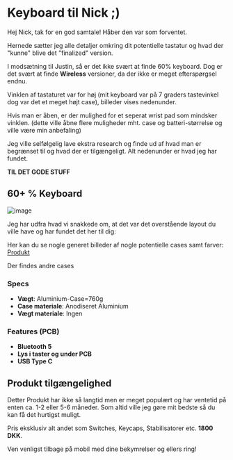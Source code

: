 # Keyboard til Nick ;)

Hej Nick, tak for en god samtale! Håber den var som forventet.

Hernede sætter jeg alle detaljer omkring dit potentielle tastatur og hvad der "kunne" blive det "finalized" version.

I modsætning til Justin, så er det ikke svært at finde 60% keyboard. Dog er det svært at finde __Wireless__ versioner, da der ikke er meget efterspørgsel endnu.

Vinklen af tastaturet var for høj (mit keyboard var på 7 graders tastevinkel dog var det et meget højt case), billeder vises nedenunder.

Hvis man er åben, er der mulighed for et seperat wrist pad som mindsker vinklen. (dette ville åbne flere muligheder mht. case og batteri-størrelse og ville være min anbefaling)

Jeg ville selfølgelig lave ekstra research og finde ud af hvad man er begrænset til og hvad der er tilgængeligt. Alt nedenunder er hvad jeg har fundet.

**TIL DET GODE STUFF**

## 60+ % Keyboard
![image](https://armno.in.th/2020/03/10/customizing-tmk-firmware-gh60-pcb/images/default-60.png)

Jeg har udfra hvad vi snakkede om, at det var det overstående layout du ville have og har fundet det her til dig:

Her kan du se nogle generet billeder af nogle potentielle cases samt farver: [Produkt](https://imgur.com/a/7mHGrTa)

Der findes andre cases

### Specs
  - **Vægt**: Aluminium-Case=760g 
  - **Case materiale**: Anodiseret Aluminium
  - **Vægt materiale**: Ingen
### Features (PCB)
  - **Bluetooth 5**
  - **Lys i taster og under PCB**
  - **USB Type C**
  
  
## Produkt tilgængelighed
Detter Produkt har ikke så langtid men er meget populært og har ventetid på enten ca. 1-2 eller 5-6 måneder. Som altid ville jeg gøre mit bedste så du kan få det hurtigst muligt.

Pris eksklusiv alt andet som Switches, Keycaps, Stabilisatorer etc. __1800 DKK__.

Ven venligst tilbage på mobil med dine bekymrelser og ellers ring!


